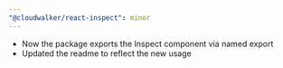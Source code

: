 ```yaml
---
"@cloudwalker/react-inspect": minor
---
```


- Now the package exports the Inspect component via named export
- Updated the readme to reflect the new usage
